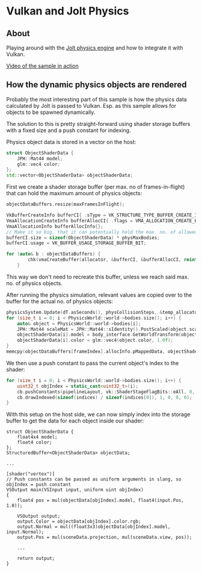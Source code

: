 # Vulkan and Jolt Physics

## About

Playing around with the [Jolt physics engine](https://github.com/jrouwe/JoltPhysics) and how to integrate it with Vulkan.

[Video of the sample in action](https://www.youtube.com/watch?v=1Yc6OdCM3sM])

## How the dynamic physics objects are rendered

Probably the most interesting part of this sample is how the physics data calculated by Jolt is passed to Vulkan. Esp. as this sample allows for objects to be spawned dynamically.

The solution to this is pretty straight-forward using shader storage buffers with a fixed size and a push constant for indexing.

Physics object data is stored in a vector on the host:

```cpp
struct ObjectShaderData {
	JPH::Mat44 model;
	glm::vec4 color;
};
std::vector<ObjectShaderData> objectShaderData;
```

First we create a shader storage buffer (per max. no of frames-in-flight) that can hold the maximum amount of physics objects:

```cpp
objectDataBuffers.resize(maxFramesInFlight);

VkBufferCreateInfo bufferCI{ .sType = VK_STRUCTURE_TYPE_BUFFER_CREATE_INFO, .size = sizeof(vertices), .usage = VK_BUFFER_USAGE_VERTEX_BUFFER_BIT | VK_BUFFER_USAGE_INDEX_BUFFER_BIT };
VmaAllocationCreateInfo bufferAllocCI{ .flags = VMA_ALLOCATION_CREATE_HOST_ACCESS_SEQUENTIAL_WRITE_BIT | VMA_ALLOCATION_CREATE_HOST_ACCESS_ALLOW_TRANSFER_INSTEAD_BIT | VMA_ALLOCATION_CREATE_MAPPED_BIT, .usage = VMA_MEMORY_USAGE_AUTO };
VmaAllocationInfo bufferAllocInfo{};
// Make it so big, that it can potentially hold the max. no. of allowed physics objects
bufferCI.size = sizeof(ObjectShaderData) * physMaxBodies;
bufferCI.usage = VK_BUFFER_USAGE_STORAGE_BUFFER_BIT;

for (auto& b : objectDataBuffers) {
		chk(vmaCreateBuffer(allocator, &bufferCI, &bufferAllocCI, reinterpret_cast<VkBuffer*>(&b.buffer), &b.alloc, &b.allocInfo));
	}
```

This way we don't need to recreate this buffer, unless we reach said max. no. of physics objects.

After running the physics simulation, relevant values are copied over to the buffer for the actual no. of physics objects:

```cpp
physicsSystem.Update(dT.asSeconds(), physCollisionSteps, &temp_allocator, &job_system);
for (size_t i = 0; i < PhysicsWorld::world->bodies.size(); i++) {
    auto& object = PhysicsWorld::world->bodies[i];
    JPH::Mat44 scaleMat = JPH::Mat44::sIdentity().PostScaled(object.scale);
    objectShaderData[i].model = body_interface.GetWorldTransform(object.id) * scaleMat;
    objectShaderData[i].color = glm::vec4(object.color, 1.0f);
}
memcpy(objectDataBuffers[frameIndex].allocInfo.pMappedData, objectShaderData.data(), sizeof(ObjectShaderData) * objectShaderData.size());
```

We then use a push constant to pass the current object's index to the shader:

```cpp
for (size_t i = 0; i < PhysicsWorld::world->bodies.size(); i++) {
    uint32_t objIndex = static_cast<uint32_t>(i);
    cb.pushConstants(pipelineLayout, vk::ShaderStageFlagBits::eAll, 0, sizeof(uint32_t), &objIndex);
    cb.drawIndexed(sizeof(indices) / sizeof(indices[0]), 1, 0, 0, 0);
}
```

With this setup on the host side, we can now simply index into the storage buffer to get the data for each object inside our shader:

```slang
struct ObjectShaderData {
    float4x4 model;
    float4 color;
};
StructuredBuffer<ObjectShaderData> objectData;

...

[shader("vertex")]
// Push constants can be passed as uniform arguments in slang, so objIndex = push constant
VSOutput main(VSInput input, uniform uint objIndex)
{
    float4 pos = mul(objectData[objIndex].model, float4(input.Pos, 1.0));

    VSOutput output;
    output.Color = objectData[objIndex].color.rgb;
    output.Normal = mul((float3x3)objectData[objIndex].model, input.Normal);
    output.Pos = mul(sceneData.projection, mul(sceneData.view, pos));

    ...

	return output;
}

```